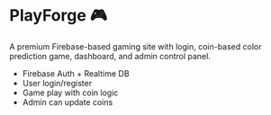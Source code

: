 # PlayForge 🎮

A premium Firebase-based gaming site with login, coin-based color prediction game, dashboard, and admin control panel.

- Firebase Auth + Realtime DB
- User login/register
- Game play with coin logic
- Admin can update coins
